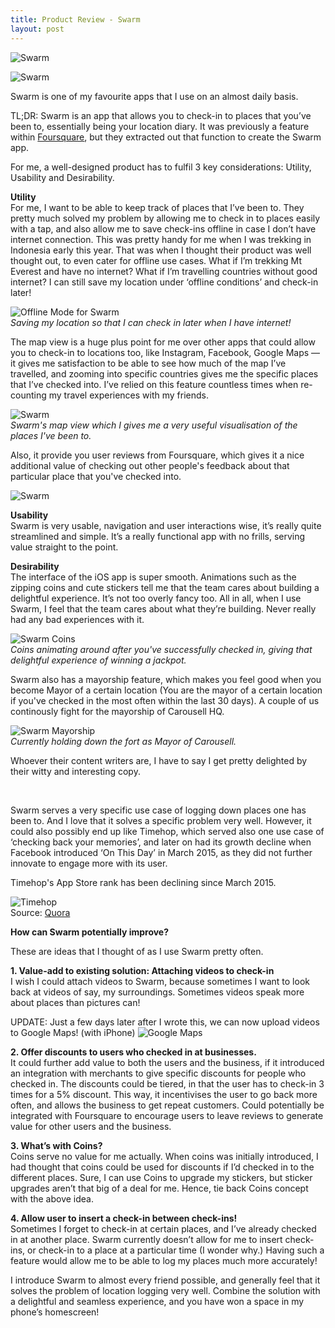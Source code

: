 ```yaml
---
title: Product Review - Swarm
layout: post
---
```


![Swarm](https://huiyichia.com/assets/swarm.png)<br>

![Swarm](https://huiyichia.com/assets/swarm1.png)<br>

Swarm is one of my favourite apps that I use on an almost daily basis.

TL;DR: Swarm is an app that allows you to check-in to places that you’ve been to, essentially being your location diary. It was previously a feature within <a href="http://foursquare.com/">Foursquare</a>, but they extracted out that function to create the Swarm app.

For me, a well-designed product has to fulfil 3 key considerations: Utility, Usability and Desirability.

<b>Utility</b><br>
For me, I want to be able to keep track of places that I’ve been to. They pretty much solved my problem by allowing me to check in to places easily with a tap, and also allow me to save check-ins offline in case I don’t have internet connection. This was pretty handy for me when I was trekking in Indonesia early this year. That was when I thought their product was well thought out, to even cater for offline use cases. What if I’m trekking Mt Everest and have no internet? What if I’m travelling countries without good internet? I can still save my location under ‘offline conditions’ and check-in later!

![Offline Mode for Swarm](https://huiyichia.com/assets/swarm23.png)<br>
<i>Saving my location so that I can check in later when I have internet!</i>

The map view is a huge plus point for me over other apps that could allow you to check-in to locations too, like Instagram, Facebook, Google Maps — it gives me satisfaction to be able to see how much of the map I’ve travelled, and zooming into specific countries gives me the specific places that I’ve checked into. I’ve relied on this feature countless times when re-counting my travel experiences with my friends.

![Swarm](https://huiyichia.com/assets/swarm32.png)<br>
<i>Swarm's map view which I gives me a very useful visualisation of the places I've been to.</i>

Also, it provide you user reviews from Foursquare, which gives it a nice additional value of checking out other people's feedback about that particular place that you've checked into.

![Swarm](https://huiyichia.com/assets/swarm52.png)<br>


<b>Usability</b><br>
Swarm is very usable, navigation and user interactions wise, it’s really quite streamlined and simple. It’s a really functional app with no frills, serving value straight to the point.

<b>Desirability</b><br>
The interface of the iOS app is super smooth. Animations such as the zipping coins and cute stickers tell me that the team cares about building a delightful experience. It’s not too overly fancy too. All in all, when I use Swarm, I feel that the team cares about what they’re building. Never really had any bad experiences with it.

![Swarm Coins](https://huiyichia.com/assets/swarm43.png)<br>
<i>Coins animating around after you've successfully checked in, giving that delightful experience of winning a jackpot.</i>

Swarm also has a mayorship feature, which makes you feel good when you become Mayor of a certain location (You are the mayor of a certain location if you've checked in the most often within the last 30 days). A couple of us continously fight for the mayorship of Carousell HQ.

![Swarm Mayorship](https://huiyichia.com/assets/swarm6.png)<br>
<i>Currently holding down the fort as Mayor of Carousell. </i>

Whoever their content writers are, I have to say I get pretty delighted by their witty and interesting copy.

<br>


Swarm serves a very specific use case of logging down places one has been to. And I love that it solves a specific problem very well. However, it could also possibly end up like Timehop, which served also one use case of ‘checking back your memories’, and later on had its growth decline when Facebook introduced ‘On This Day’ in March 2015, as they did not further innovate to engage more with its user. 

Timehop's App Store rank has been declining since March 2015.<br>

![Timehop](https://huiyichia.com/assets/timehop.png)<br>
Source: <a href="https://www.quora.com/How-has-Facebooks-On-This-Day-feature-affected-Timehop">Quora</a>

<b>How can Swarm potentially improve?</b>

These are ideas that I thought of as I use Swarm pretty often.

<b>1. Value-add to existing solution: Attaching videos to check-in</b><br>
I wish I could attach videos to Swarm, because sometimes I want to look back at videos of say, my surroundings. Sometimes videos speak more about places than pictures can!

UPDATE: Just a few days later after I wrote this, we can now upload videos to Google Maps! (with iPhone)
![Google Maps](https://huiyichia.com/assets/googleguides.png)<br>

<b>2. Offer discounts to users who checked in at businesses.</b><br>
It could further add value to both the users and the business, if it introduced an integration with merchants to give specific discounts for people who checked in. The discounts could be tiered, in that the user has to check-in 3 times for a 5% discount. This way, it incentivises the user to go back more often, and allows the business to get repeat customers. Could potentially be integrated with Foursquare to encourage users to leave reviews to generate value for other users and the business.

<b>3. What’s with Coins?</b><br>
Coins serve no value for me actually. When coins was initially introduced, I had thought that coins could be used for discounts if I’d checked in to the different places. Sure, I can use Coins to upgrade my stickers, but sticker upgrades aren’t that big of a deal for me. Hence, tie back Coins concept with the above idea.

<b>4. Allow user to insert a check-in between check-ins!</b><br>
Sometimes I forget to check-in at certain places, and I’ve already checked in at another place. Swarm currently doesn’t allow for me to insert check-ins, or check-in to a place at a particular time (I wonder why.) Having such a feature would allow me to be able to log my places much more accurately!



I introduce Swarm to almost every friend possible, and generally feel that it solves the problem of location logging very well. Combine the solution with a delightful and seamless experience, and you have won a space in my phone’s homescreen!